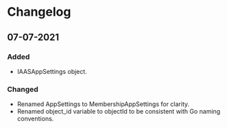 # Changelog

## 07-07-2021
### Added
- IAASAppSettings object. 

### Changed
- Renamed AppSettings to MembershipAppSettings for clarity.
- Renamed object_id variable to objectId to be consistent with Go naming conventions.
